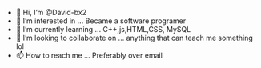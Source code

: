 - 👋 Hi, I’m @David-bx2
- 👀 I’m interested in ... Became a software programer 
- 🌱 I’m currently learning ... C++,js,HTML,CSS, MySQL
- 💞️ I’m looking to collaborate on ... anything that can teach me something lol
- 📫 How to reach me ... Preferably over email

<!---
David-bx2/David-bx2 is a ✨ special ✨ repository because its `README.md` (this file) appears on your GitHub profile.
You can click the Preview link to take a look at your changes.
--->

